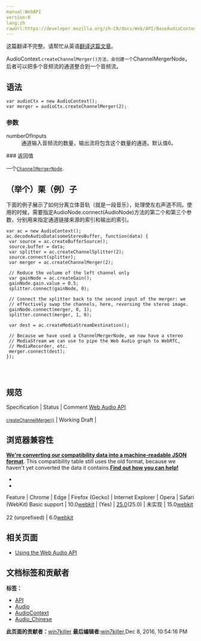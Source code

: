 ```yaml
---
manual:WebAPI
version:0
lang:zh
rawUrl:https://developer.mozilla.org/zh-CN/docs/Web/API/BaseAudioContext/createChannelMerger
---
```




这篇翻译不完整。请帮忙从英语[翻译这篇文章](%22919 "")。






AudioContext.`createChannelMerger()方法，会创建一个`ChannelMergerNode，后者可以把多个音频流的通道整合到一个音频流。



## 语法<a name="语法"></a>

```
var audioCtx = new AudioContext();
var merger = audioCtx.createChannelMerger(2);
```

### 参数<a name="参数"></a>
<dl><dt id=''>numberOfInputs</dt><dd>通道输入音频流的数量，输出流将包含这个数量的通道。默认值6。</dd></dl>
### 返回值<a name="返回值"></a>


一个[`ChannelMergerNode`](%2606 "此页面仍未被本地化, 期待您的翻译!").


## （举个）栗（例）子<a name="（举个）栗（例）子"></a>


下面的例子展示了如何分离立体音轨（就是一段音乐），处理使左右声道不同。使用的时候，需要指定AudioNode.connect(AudioNode)方法的第二个和第三个参数，分别用来指定通道链接来源的索引和输出的索引。


```
var ac = new AudioContext();
ac.decodeAudioData(someStereoBuffer, function(data) {
 var source = ac.createBufferSource();
 source.buffer = data;
 var splitter = ac.createChannelSplitter(2);
 source.connect(splitter);
 var merger = ac.createChannelMerger(2);

 // Reduce the volume of the left channel only
 var gainNode = ac.createGain();
 gainNode.gain.value = 0.5;
 splitter.connect(gainNode, 0);

 // Connect the splitter back to the second input of the merger: we
 // effectively swap the channels, here, reversing the stereo image.
 gainNode.connect(merger, 0, 1);
 splitter.connect(merger, 1, 0);

 var dest = ac.createMediaStreamDestination();

 // Because we have used a ChannelMergerNode, we now have a stereo
 // MediaStream we can use to pipe the Web Audio graph to WebRTC,
 // MediaRecorder, etc.
 merger.connect(dest);
}); 
 
 
 

```

## 规范<a name="规范"></a>
Specification | Status | Comment 
[Web Audio API<br></br><small>createChannelMerger()</small>](%22920 "") | Working Draft |  


## 浏览器兼容性<a name="浏览器兼容性"></a>


**[We&#39;re converting our compatibility data into a machine-readable JSON format](%3344 "")**. This compatibility table still uses the old format, because we haven&#39;t yet converted the data it contains.**[Find out how you can help!](%3392 "")**


* 
* 
Feature | Chrome | Edge | Firefox (Gecko) | Internet Explorer | Opera | Safari (WebKit) 
Basic support | 10.0[webkit](%3568 "The name of this feature is prefixed with 'webkit' as this browser considers it experimental") | (Yes) | [25.0](%3679 "Released on 2013-10-29.")(25.0) | 未实现 | 15.0[webkit](%3568 "The name of this feature is prefixed with 'webkit' as this browser considers it experimental")<br></br>22 (unprefixed) | 6.0[webkit](%3568 "The name of this feature is prefixed with 'webkit' as this browser considers it experimental") 





## 相关页面<a name="相关页面"></a>

* [Using the Web Audio API](%3811 "")



## 文档标签和贡献者
**标签：**
* [API](%50 "")
* [Audio](%3822 "")
* [AudioContext](%3840 "")
* [Audio_Chinese](%22921 "")

**此页面的贡献者：**[win7killer](%22922 "")
**最后编辑者:**[win7killer](%22922 ""),<time>Dec 8, 2016, 10:54:16 PM</time>


